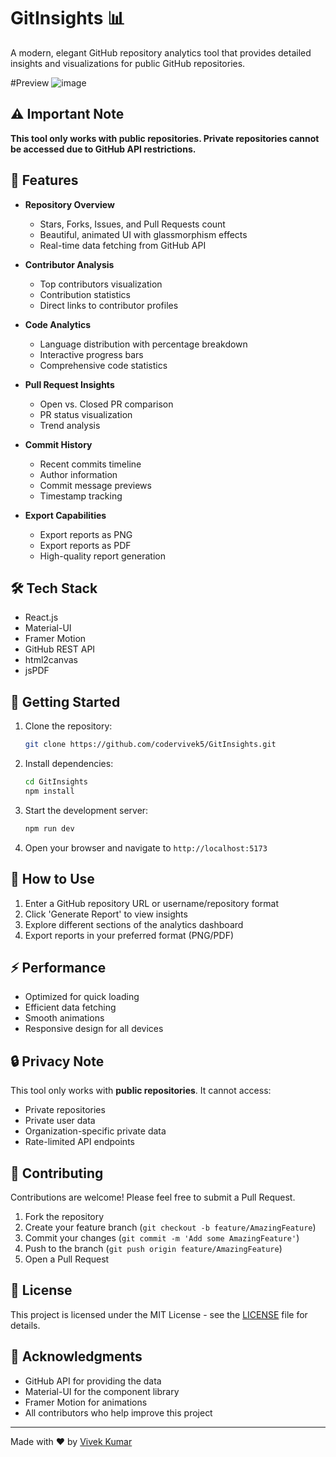 # GitInsights 📊

A modern, elegant GitHub repository analytics tool that provides detailed insights and visualizations for public GitHub repositories.

#Preview 
![image](https://github.com/user-attachments/assets/2e63480b-943a-4cd4-9f4a-7995b69cd75e)



## ⚠️ Important Note
**This tool only works with public repositories. Private repositories cannot be accessed due to GitHub API restrictions.**

## 🚀 Features

- **Repository Overview**
  - Stars, Forks, Issues, and Pull Requests count
  - Beautiful, animated UI with glassmorphism effects
  - Real-time data fetching from GitHub API

- **Contributor Analysis**
  - Top contributors visualization
  - Contribution statistics
  - Direct links to contributor profiles

- **Code Analytics**
  - Language distribution with percentage breakdown
  - Interactive progress bars
  - Comprehensive code statistics

- **Pull Request Insights**
  - Open vs. Closed PR comparison
  - PR status visualization
  - Trend analysis

- **Commit History**
  - Recent commits timeline
  - Author information
  - Commit message previews
  - Timestamp tracking

- **Export Capabilities**
  - Export reports as PNG
  - Export reports as PDF
  - High-quality report generation

## 🛠️ Tech Stack

- React.js
- Material-UI
- Framer Motion
- GitHub REST API
- html2canvas
- jsPDF

## 🚦 Getting Started

1. Clone the repository:
   ```bash
   git clone https://github.com/codervivek5/GitInsights.git
   ```

2. Install dependencies:
   ```bash
   cd GitInsights
   npm install
   ```

3. Start the development server:
   ```bash
   npm run dev
   ```

4. Open your browser and navigate to `http://localhost:5173`

## 🎯 How to Use

1. Enter a GitHub repository URL or username/repository format
2. Click 'Generate Report' to view insights
3. Explore different sections of the analytics dashboard
4. Export reports in your preferred format (PNG/PDF)

## ⚡ Performance

- Optimized for quick loading
- Efficient data fetching
- Smooth animations
- Responsive design for all devices

## 🔒 Privacy Note

This tool only works with **public repositories**. It cannot access:
- Private repositories
- Private user data
- Organization-specific private data
- Rate-limited API endpoints

## 🤝 Contributing

Contributions are welcome! Please feel free to submit a Pull Request.

1. Fork the repository
2. Create your feature branch (`git checkout -b feature/AmazingFeature`)
3. Commit your changes (`git commit -m 'Add some AmazingFeature'`)
4. Push to the branch (`git push origin feature/AmazingFeature`)
5. Open a Pull Request

## 📝 License

This project is licensed under the MIT License - see the [LICENSE](LICENSE) file for details.

## 🙏 Acknowledgments

- GitHub API for providing the data
- Material-UI for the component library
- Framer Motion for animations
- All contributors who help improve this project

---

Made with ❤️ by [Vivek Kumar](https://github.com/codervivek5)
